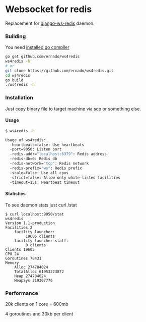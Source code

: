 Websocket for redis
=======
Replacement for [django-ws-redis](https://github.com/jrief/django-websocket-redis) daemon.

### Building
You need [installed go compiler](http://golang.org/doc/install)
```bash
go get github.com/ernado/ws4redis
ws4redis -h
# or
git clone https://github.com/ernado/ws4redis.git
cd ws4redis
go build
./ws4redis -h
```

### Installation
Just copy binary file to target machine via scp or something else.

#### Usage

```bash
$ ws4redis -h

Usage of ws4redis:
  -heartbeats=false: Use heartbeats
  -port=9050: Listen port
  -redis-addr="localhost:6379": Redis address
  -redis-db=0: Redis db
  -redis-network="tcp": Redis network
  -redis-prefix="ws": Redis prefix
  -scale=false: Use all cpus
  -strict=false: Allow only white-listed facilities
  -timeout=15s: Heartbeat timeout
```
#### Statistics
To see daemon stats just curl /stat 
```
$ curl localhost:9050/stat
ws4redis
Version 1.1-production
Facilities 2
	facility launcher:
		 19605 clients
	facility launcher-staff:
		 0 clients
Clients 19605
CPU 24
Goroutines 78431
Memory
	Alloc 274784024
	TotalAlloc 61953223872
	Heap 274784024
	HeapSys 319307776
```

### Performance
20k clients on 1 core = 600mb

4 goroutines and 30kb per client
